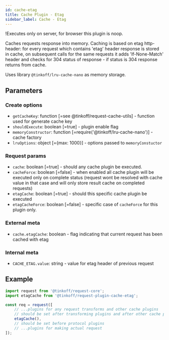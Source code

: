 ```yaml
---
id: cache-etag
title: Cache Plugin - Etag
sidebar_label: Cache - Etag
---
```


!Executes only on server, for browser this plugin is noop.

Caches requests response into memory.
Caching is based on etag http-header: for every request which contains 'etag' header response is stored in cache, on
subsequent calls for the same requests it adds 'If-None-Match' header and checks for 304 status of response - if status
is 304 response returns from cache.

Uses library `@tinkoff/lru-cache-nano` as memory storage.

## Parameters

### Create options
- `getCacheKey`: function [=see @tinkoff/request-cache-utils] - function used for generate cache key
- `shouldExecute`: boolean [=true] - plugin enable flag
- `memoryConstructor`: function [=require('@tinkoff/lru-cache-nano')] - cache factory
- `lruOptions`: object [={max: 1000}] - options passed to `memoryConstuctor`

### Request params
- `cache`: boolean [=true] - should any cache plugin be executed.
- `cacheForce`: boolean [=false] - when enabled all cache plugin will be executed only on complete status (request wont be resolved with cache value in that case and will only store result cache on completed requests)
- `etagCache`: boolean [=true] - should this specific cache plugin be executed
- `etagCacheForce`: boolean [=false] - specific case of `cacheForce` for this plugin only.

### External meta
- `cache.etagCache`: boolean - flag indicating that current request has been cached with etag

### Internal meta
- `CACHE_ETAG.value`: string - value for etag header of previous request

## Example
```typescript
import request from '@tinkoff/request-core';
import etagCache from '@tinkoff/request-plugin-cache-etag';

const req = request([
    // ...plugins for any request transforms and other cache plugins
    // should be set after transforming plugins and after other cache plugins, as this plugin sends real request to api
    etagCache(),
    // should be set before protocol plugins
    // ...plugins for making actual request
]);

```
